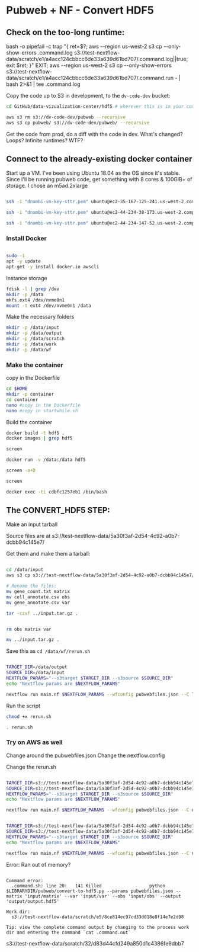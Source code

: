 # Pubweb + NF - Convert HDF5


## Check on the too-long runtime:


bash -o pipefail -c trap "{ ret=$?; aws --region us-west-2 s3 cp --only-show-errors .command.log s3://test-nextflow-data/scratch/e1/a4acc124cbbcc6de33a639d61bd707/.command.log||true; exit $ret; }" EXIT; aws --region us-west-2 s3 cp --only-show-errors s3://test-nextflow-data/scratch/e1/a4acc124cbbcc6de33a639d61bd707/.command.run - | bash 2>&1 | tee .command.log



Copy the code up to S3 in development, to the ```dv-code-dev``` bucket:

```bash
cd GitHub/data-vizualization-center/hdf5 # wherever this is in your computer

aws s3 rm s3://dv-code-dev/pubweb --recursive
aws s3 cp pubweb/ s3://dv-code-dev/pubweb/ --recursive

```

Get the code from prod, do a diff with the code in dev.
What's changed? Loops? Infinite runtimes? WTF? 


## Connect to the already-existing docker container

Start up a VM. I've been using Ubuntu 18.04 as the OS since it's stable. Since I'll be running pubweb code, get something with 8 cores & 100GiB+ of storage. I chose an m5ad.2xlarge


```bash

ssh -i "dnambi-vm-key-sttr.pem" ubuntu@ec2-35-167-125-241.us-west-2.compute.amazonaws.com

ssh -i "dnambi-vm-key-sttr.pem" ubuntu@ec2-44-234-38-173.us-west-2.compute.amazonaws.com

ssh -i "dnambi-vm-key-sttr.pem" ubuntu@ec2-44-234-147-52.us-west-2.compute.amazonaws.com


```


### Install Docker

```bash

sudo -i
apt -y update
apt-get -y install docker.io awscli

```

Instance storage

```bash
fdisk -l | grep /dev
mkdir -p /data
mkfs.ext4 /dev/nvme0n1
mount -t ext4 /dev/nvme0n1 /data
```

Make the necessary folders

```bash
mkdir -p /data/input
mkdir -p /data/output
mkdir -p /data/scratch
mkdir -p /data/work
mkdir -p /data/wf

```

### Make the container

copy in the Dockerfile

```bash
cd $HOME
mkdir -p container
cd container
nano #copy in the Dockerfile
nano #copy in startwhile.sh
```

Build the container

```bash
docker build -t hdf5 .
docker images | grep hdf5

screen

docker run -v /data:/data hdf5

screen -a+D

screen

docker exec -ti cdbfc1257eb1 /bin/bash
```

## The CONVERT_HDF5 STEP:


Make an input tarball

Source files are at s3://test-nextflow-data/5a30f3af-2d54-4c92-a0b7-dcbb94c145e7/

Get them and make them a tarball:

```bash

cd /data/input
aws s3 cp s3://test-nextflow-data/5a30f3af-2d54-4c92-a0b7-dcbb94c145e7/ . --recursive 

# Rename the files:
mv gene_count.txt matrix
mv cell_annotate.csv obs
mv gene_annotate.csv var

tar -czvf ../input.tar.gz .


rm obs matrix var

mv ../input.tar.gz .

```

Save this as ```cd /data/wf/rerun.sh```

```bash

TARGET_DIR=/data/output
SOURCE_DIR=/data/input
NEXTFLOW_PARAMS="--s3target $TARGET_DIR --s3source $SOURCE_DIR"
echo "Nextflow params are $NEXTFLOW_PARAMS"

nextflow run main.nf $NEXTFLOW_PARAMS --wfconfig pubwebfiles.json --C local.config

```

Run the script

```bash
chmod +x rerun.sh

. rerun.sh

```

### Try on AWS as well



Change around the pubwebfiles.json
Change the nextflow.config

Change the rerun.sh

```bash

TARGET_DIR=s3://test-nextflow-data/5a30f3af-2d54-4c92-a0b7-dcbb94c145e7
SOURCE_DIR=s3://test-nextflow-data/5a30f3af-2d54-4c92-a0b7-dcbb94c145e7
NEXTFLOW_PARAMS="--s3target $TARGET_DIR --s3source $SOURCE_DIR"
echo "Nextflow params are $NEXTFLOW_PARAMS"

nextflow run main.nf $NEXTFLOW_PARAMS --wfconfig pubwebfiles.json --C nextflow.config

```



```bash

TARGET_DIR=s3://test-nextflow-data/5a30f3af-2d54-4c92-a0b7-dcbb94c145e7/
SOURCE_DIR=s3://test-nextflow-data/5a30f3af-2d54-4c92-a0b7-dcbb94c145e7/src/
NEXTFLOW_PARAMS="--s3target $TARGET_DIR --s3source $SOURCE_DIR"
echo "Nextflow params are $NEXTFLOW_PARAMS"

nextflow run main.nf $NEXTFLOW_PARAMS --wfconfig pubwebfiles.json --C nextflow.config

```


Error: Ran out of memory?

```

Command error:
  .command.sh: line 20:   141 Killed                  python $LIBRARYDIR/pubweb/convert-to-hdf5.py --params pubwebfiles.json --matrix 'input/matrix' --var 'input/var' --obs 'input/obs' --output 'output/output.hdf5'

Work dir:
  s3://test-nextflow-data/scratch/e5/8ce814ec97cd33d018e8f14e7e2d98

Tip: view the complete command output by changing to the process work dir and entering the command `cat .command.out`

```

s3://test-nextflow-data/scratch/32/d83d44cfd249a850d1c4386fe9dbb7




